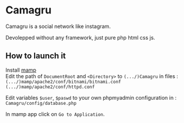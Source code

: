 # Camagru  

Camagru is a social network like instagram.

Devolepped without any framework, just pure php html css js.  

## How to launch it  

Install [mamp](https://www.mamp.info/en/downloads/)   
Edit the path of `DocumentRoot` and `<Directory>` to `(.../)Camagru` in files :  
`(.../)mamp/apache2/conf/bitnami/bitnami.conf`  
`(.../)mamp/apache2/conf/httpd.conf`  
  
Edit variables `$user`, `$paswd` to your own phpmyadmin configuration in :  
`Camagru/config/database.php`  


In mamp app click on `Go to Application`.